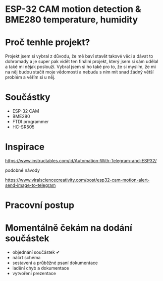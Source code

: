 # ESP-32 CAM motion detection & BME280 temperature, humidity

# Proč tenhle projekt?

Projekt jsem si vybral z důvodu, že mě baví stavět takové věci a dávat to dohromady a je super pak vidět ten finální projekt, který jsem si sám udělal a také mi nějak poslouží. Vybral jsem si ho také pro to, že si myslím, že mi na něj budou stačit moje vědomosti a nebudu s ním mít snad žádný větší problém a věřím si u něj.

# Součástky

- ESP-32 CAM
- BME280
- FTDI programmer
- HC-SR505

# Inspirace

https://www.instructables.com/id/Automation-With-Telegram-and-ESP32/

podobné návody

https://www.viralsciencecreativity.com/post/esp32-cam-motion-alert-send-image-to-telegram

# Pracovní postup
# Momentálně čekám na dodání součástek

- objednání součástek ✔
- náčrt schéma
- sestavení a průběžné psaní dokumentace 
- ladění chyb a dokumentace 
- vytvoření prezentace 
